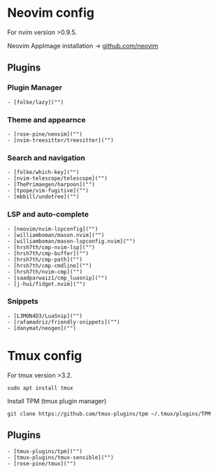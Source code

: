 # Neovim config

For nvim version >0.9.5.

Neovim AppImage installation -> [github.com/neovim](https://github.com/neovim/neovim/blob/master/INSTALL.md#appimage-universal-linux-package)

## Plugins

### Plugin Manager
    - [folke/lazy]("")

### Theme and appearnce
    - [rose-pine/neovim]("")
    - [nvim-treesitter/treesitter]("")

### Search and navigation
    - [folke/which-key]("")
    - [nvim-telescope/telescope]("")
    - [ThePrimaegen/harpoon]("")
    - [tpope/vim-fugitive]("")
    - [mbbill/undotree]("")

### LSP and auto-complete
    - [neovim/nvim-lspconfig]("")
    - [williamboman/mason.nvim]("")
    - [williamboman/mason-lspconfig.nvim]("")
    - [hrsh7th/cmp-nvim-lsp]("")
    - [hrsh7th/cmp-buffer]("")
    - [hrsh7th/cmp-path]("")
    - [hrsh7th/cmp-cmdline]("")
    - [hrsh7th/nvim-cmp]("")
    - [saadparwaiz1/cmp_luasnip]("")
    - [j-hui/fidget.nvim]("")

### Snippets
    - [L3MON4D3/LuaSnip]("")
    - [rafamadriz/friendly-snippets]("")
    - [danymat/neogen]("")


# Tmux config

For tmux version >3.2.

```
sudo apt install tmux
```

Install TPM (tmux plugin manager)
```
git clone https://github.com/tmux-plugins/tpm ~/.tmux/plugins/TPM
```

## Plugins
    - [tmux-plugins/tpm]("")
    - [tmux-plugins/tmux-sensible]("")
    - [rose-pine/tmux]("")


